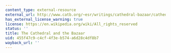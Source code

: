 ```yaml
---
content_type: external-resource
external_url: http://www.catb.org/~esr/writings/cathedral-bazaar/cathedral-bazaar/index.html
has_external_license_warning: true
license: https://en.wikipedia.org/wiki/All_rights_reserved
status: ''
title: The Cathedral and the Bazaar
uid: 455f47c9-c4cf-4f3e-b574-a6d28c4df8b7
wayback_url: ''
---
```

